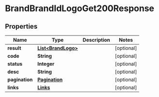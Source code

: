 

# BrandBrandIdLogoGet200Response


## Properties

| Name | Type | Description | Notes |
|------------ | ------------- | ------------- | -------------|
|**result** | [**List&lt;BrandLogo&gt;**](BrandLogo.md) |  |  [optional] |
|**code** | **String** |  |  [optional] |
|**status** | **Integer** |  |  [optional] |
|**desc** | **String** |  |  [optional] |
|**pagination** | [**Pagination**](Pagination.md) |  |  [optional] |
|**links** | [**Links**](Links.md) |  |  [optional] |



